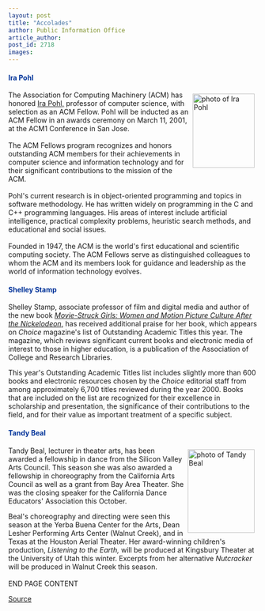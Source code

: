 ```yaml
---
layout: post
title: "Accolades"
author: Public Information Office
article_author: 
post_id: 2718
images:
---
```


<h4>
  <font color="#003399">Ira Pohl</font>
</h4>
<p>
  <img align="right" alt="photo of Ira Pohl" border="0" height="150" hspace="6" src="../art/pohl_ira.jpg" vspace="6" width="125">The Association for Computing Machinery (ACM) has honored <a href="http://www.cse.ucsc.edu/~pohl/">Ira Pohl,</a> professor of computer science, with selection as an ACM Fellow. Pohl will be inducted as an ACM Fellow in an awards ceremony on March 11, 2001, at the ACM1 Conference in San Jose.<br>
  <br>
  The ACM Fellows program recognizes and honors outstanding ACM members for their achievements in computer science and information technology and for their significant contributions to the mission of the ACM.<br>
  <br>
  Pohl's current research is in object-oriented programming and topics in software methodology. He has written widely on programming in the C and C++ programming languages. His areas of interest include artificial intelligence, practical complexity problems, heuristic search methods, and educational and social issues.<br>
  <br>
  Founded in 1947, the ACM is the world's first educational and scientific computing society. The ACM Fellows serve as distinguished colleagues to whom the ACM and its members look for guidance and leadership as the world of information technology evolves.
</p>
<h4>
  <font color="#003399">Shelley Stamp</font>
</h4>
<p>
  Shelley Stamp, associate professor of film and digital media and author of the new book <a href="http://currents.ucsc.edu/99-00/05-01/stamp.html"><i>Movie-Struck Girls: Women and Motion Picture Culture After the Nickelodeon</i></a>, has received additional praise for her book, which appears on <i>Choice</i> magazine's list of Outstanding Academic Titles this year. The magazine, which reviews significant current books and electronic media of interest to those in higher education, is a publication of the Association of College and Research Libraries.
</p>
<p>
  This year's Outstanding Academic Titles list includes slightly more than 600 books and electronic resources chosen by the <i>Choice</i> editorial staff from among approximately 6,700 titles reviewed during the year 2000. Books that are included on the list are recognized for their excellence in scholarship and presentation, the significance of their contributions to the field, and for their value as important treatment of a specific subject.
</p>
<h4>
  <font color="#003399">Tandy Beal</font>
</h4>
<p>
  <img align="right" alt="photo of Tandy Beal" border="0" height="169" hspace="6" src="../art/TandyBeal_full.135.jpg" vspace="6" width="135">Tandy Beal, lecturer in theater arts, has been awarded a fellowship in dance from the Silicon Valley Arts Council. This season she was also awarded a fellowship in choreography from the California Arts Council as well as a grant from Bay Area Theater. She was the closing speaker for the California Dance Educators' Association this October.
</p>
<p>
  Beal's choreography and directing were seen this season at the Yerba Buena Center for the Arts, Dean Lesher Performing Arts Center (Walnut Creek), and in Texas at the Houston Aerial Theater. Her award-winning children's production, <i>Listening to the Earth,</i> will be produced at Kingsbury Theater at the University of Utah this winter. Excerpts from her alternative <i>Nutcracker</i> will be produced in Walnut Creek this season.<br>
  <br>
  END PAGE CONTENT
</p>
<p><a href="http://www1.ucsc.edu/currents/00-01/11-06/accolades.html" title="Permalink to accolades">Source</a></p>
